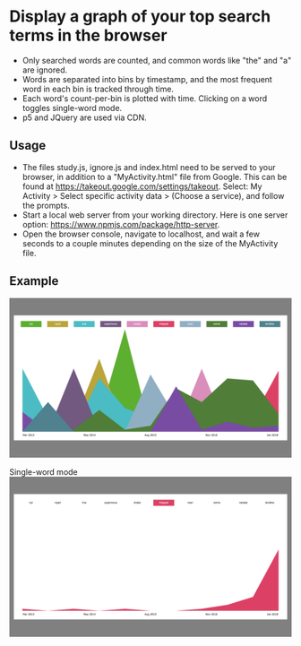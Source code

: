 # Display a graph of your top search terms in the browser
- Only searched words are counted, and common words like "the" and "a" are ignored. 
- Words are separated into bins by timestamp, and the most frequent word in each bin is tracked through time.
- Each word's count-per-bin is plotted with time. Clicking on a word toggles single-word mode.
- p5 and JQuery are used via CDN.

## Usage
- The files study.js, ignore.js and index.html need to be served to your browser, in addition to a "MyActivity.html" file from Google. This can be found at https://takeout.google.com/settings/takeout. Select: My Activity > Select specific activity data > (Choose a service), and follow the prompts.
- Start a local web server from your working directory. Here is one server option: https://www.npmjs.com/package/http-server.
- Open the browser console, navigate to localhost, and wait a few seconds to a couple minutes depending on the size of the MyActivity file.

## Example
![](/examples/ex-1.png)

Single-word mode
![](/examples/ex-2.png)

